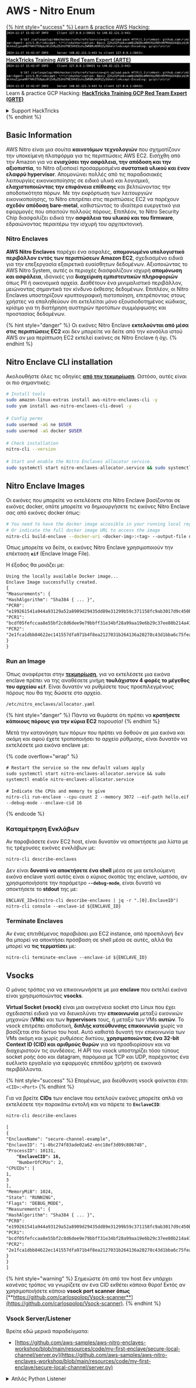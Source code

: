 # AWS - Nitro Enum

{% hint style="success" %}
Learn & practice AWS Hacking:<img src="../../../../.gitbook/assets/image (1).png" alt="" data-size="line">[**HackTricks Training AWS Red Team Expert (ARTE)**](https://training.hacktricks.xyz/courses/arte)<img src="../../../../.gitbook/assets/image (1).png" alt="" data-size="line">\
Learn & practice GCP Hacking: <img src="../../../../.gitbook/assets/image (2).png" alt="" data-size="line">[**HackTricks Training GCP Red Team Expert (GRTE)**<img src="../../../../.gitbook/assets/image (2).png" alt="" data-size="line">](https://training.hacktricks.xyz/courses/grte)

<details>

<summary>Support HackTricks</summary>

* Check the [**subscription plans**](https://github.com/sponsors/carlospolop)!
* **Join the** 💬 [**Discord group**](https://discord.gg/hRep4RUj7f) or the [**telegram group**](https://t.me/peass) or **follow** us on **Twitter** 🐦 [**@hacktricks\_live**](https://twitter.com/hacktricks\_live)**.**
* **Share hacking tricks by submitting PRs to the** [**HackTricks**](https://github.com/carlospolop/hacktricks) and [**HackTricks Cloud**](https://github.com/carlospolop/hacktricks-cloud) github repos.

</details>
{% endhint %}

## Basic Information

AWS Nitro είναι μια σουίτα **καινοτόμων τεχνολογιών** που σχηματίζουν την υποκείμενη πλατφόρμα για τις περιπτώσεις AWS EC2. Εισήχθη από την Amazon για να **ενισχύσει την ασφάλεια, την απόδοση και την αξιοπιστία**, το Nitro αξιοποιεί προσαρμοσμένα **συστατικά υλικού και έναν ελαφρύ hypervisor**. Απομονώνει πολλές από τις παραδοσιακές λειτουργίες εικονικοποίησης σε ειδικό υλικό και λογισμικό, **ελαχιστοποιώντας την επιφάνεια επίθεσης** και βελτιώνοντας την αποδοτικότητα πόρων. Με την εκφόρτωση των λειτουργιών εικονικοποίησης, το Nitro επιτρέπει στις περιπτώσεις EC2 να παρέχουν **σχεδόν απόδοση bare-metal**, καθιστώντας το ιδιαίτερα ευεργετικό για εφαρμογές που απαιτούν πολλούς πόρους. Επιπλέον, το Nitro Security Chip διασφαλίζει ειδικά την **ασφάλεια του υλικού και του firmware**, εδραιώνοντας περαιτέρω την ισχυρή του αρχιτεκτονική.

### Nitro Enclaves

**AWS Nitro Enclaves** παρέχει ένα ασφαλές, **απομονωμένο υπολογιστικό περιβάλλον εντός των περιπτώσεων Amazon EC2**, σχεδιασμένο ειδικά για την επεξεργασία εξαιρετικά ευαίσθητων δεδομένων. Αξιοποιώντας το AWS Nitro System, αυτές οι περιοχές διασφαλίζουν ισχυρή **απομόνωση και ασφάλεια**, ιδανικές για **διαχείριση εμπιστευτικών πληροφοριών** όπως PII ή οικονομικά αρχεία. Διαθέτουν ένα μινιμαλιστικό περιβάλλον, μειώνοντας σημαντικά τον κίνδυνο έκθεσης δεδομένων. Επιπλέον, οι Nitro Enclaves υποστηρίζουν κρυπτογραφική πιστοποίηση, επιτρέποντας στους χρήστες να επαληθεύουν ότι εκτελείται μόνο εξουσιοδοτημένος κώδικας, κρίσιμο για τη διατήρηση αυστηρών προτύπων συμμόρφωσης και προστασίας δεδομένων.

{% hint style="danger" %}
Οι εικόνες Nitro Enclave **εκτελούνται από μέσα στις περιπτώσεις EC2** και δεν μπορείτε να δείτε από την κονσόλα ιστού AWS αν μια περίπτωση EC2 εκτελεί εικόνες σε Nitro Enclave ή όχι.
{% endhint %}

## Nitro Enclave CLI installation

Ακολουθήστε όλες τις οδηγίες [**από την τεκμηρίωση**](https://catalog.us-east-1.prod.workshops.aws/event/dashboard/en-US/workshop/1-my-first-enclave/1-1-nitro-enclaves-cli#run-connect-and-terminate-the-enclave). Ωστόσο, αυτές είναι οι πιο σημαντικές:
```bash
# Install tools
sudo amazon-linux-extras install aws-nitro-enclaves-cli -y
sudo yum install aws-nitro-enclaves-cli-devel -y

# Config perms
sudo usermod -aG ne $USER
sudo usermod -aG docker $USER

# Check installation
nitro-cli --version

# Start and enable the Nitro Enclaves allocator service.
sudo systemctl start nitro-enclaves-allocator.service && sudo systemctl enable nitro-enclaves-allocator.service
```
## Nitro Enclave Images

Οι εικόνες που μπορείτε να εκτελέσετε στο Nitro Enclave βασίζονται σε εικόνες docker, οπότε μπορείτε να δημιουργήσετε τις εικόνες Nitro Enclave σας από εικόνες docker όπως:
```bash
# You need to have the docker image accesible in your running local registry
# Or indicate the full docker image URL to access the image
nitro-cli build-enclave --docker-uri <docker-img>:<tag> --output-file nitro-img.eif
```
Όπως μπορείτε να δείτε, οι εικόνες Nitro Enclave χρησιμοποιούν την επέκταση **`eif`** (Enclave Image File).

Η έξοδος θα μοιάζει με:
```
Using the locally available Docker image...
Enclave Image successfully created.
{
"Measurements": {
"HashAlgorithm": "Sha384 { ... }",
"PCR0": "e199261541a944a93129a52a8909d29435dd89e31299b59c371158fc9ab3017d9c450b0a580a487e330b4ac691943284",
"PCR1": "bcdf05fefccaa8e55bf2c8d6dee9e79bbff31e34bf28a99aa19e6b29c37ee80b214a414b7607236edf26fcb78654e63f",
"PCR2": "2e1fca1dbb84622ec141557dfa971b4f8ea2127031b264136a20278c43d1bba6c75fea286cd4de9f00450b6a8db0e6d3"
}
}
```
### Run an Image

Όπως αναφέρεται στην [**τεκμηρίωση**](https://catalog.us-east-1.prod.workshops.aws/event/dashboard/en-US/workshop/1-my-first-enclave/1-1-nitro-enclaves-cli#run-connect-and-terminate-the-enclave), για να εκτελέσετε μια εικόνα enclave πρέπει να της αναθέσετε μνήμη **τουλάχιστον 4 φορές το μέγεθος του αρχείου `eif`**. Είναι δυνατόν να ρυθμίσετε τους προεπιλεγμένους πόρους που θα της δώσετε στο αρχείο.
```shell
/etc/nitro_enclaves/allocator.yaml
```
{% hint style="danger" %}
Πάντα να θυμάστε ότι πρέπει να **κρατήσετε κάποιους πόρους για την κύρια EC2** παρουσία!
{% endhint %}

Μετά την κατανόηση των πόρων που πρέπει να δοθούν σε μια εικόνα και ακόμη και αφού έχετε τροποποιήσει το αρχείο ρύθμισης, είναι δυνατόν να εκτελέσετε μια εικόνα enclave με:

{% code overflow="wrap" %}
```shell
# Restart the service so the new default values apply
sudo systemctl start nitro-enclaves-allocator.service && sudo systemctl enable nitro-enclaves-allocator.service

# Indicate the CPUs and memory to give
nitro-cli run-enclave --cpu-count 2 --memory 3072 --eif-path hello.eif --debug-mode --enclave-cid 16
```
{% endcode %}

### Καταμέτρηση Ενκλάβων

Αν παραβιάσετε έναν EC2 host, είναι δυνατόν να αποκτήσετε μια λίστα με τις τρέχουσες εικόνες ενκλάβων με:
```bash
nitro-cli describe-enclaves
```
Δεν είναι **δυνατό να αποκτήσετε ένα shell** μέσα σε μια εκτελούμενη εικόνα enclave γιατί αυτός είναι ο κύριος σκοπός της enclave, ωστόσο, αν χρησιμοποιήσατε την παράμετρο **`--debug-mode`**, είναι δυνατό να αποκτήσετε το **stdout** της με:
```shell
ENCLAVE_ID=$(nitro-cli describe-enclaves | jq -r ".[0].EnclaveID")
nitro-cli console --enclave-id ${ENCLAVE_ID}
```
### Terminate Enclaves

Αν ένας επιτιθέμενος παραβιάσει μια EC2 instance, από προεπιλογή δεν θα μπορεί να αποκτήσει πρόσβαση σε shell μέσα σε αυτές, αλλά θα μπορεί να **τις τερματίσει** με:
```shell
nitro-cli terminate-enclave --enclave-id ${ENCLAVE_ID}
```
## Vsocks

Ο μόνος τρόπος για να επικοινωνήσετε με μια **enclave** που εκτελεί εικόνα είναι χρησιμοποιώντας **vsocks**.

**Virtual Socket (vsock)** είναι μια οικογένεια socket στο Linux που έχει σχεδιαστεί ειδικά για να διευκολύνει την **επικοινωνία** μεταξύ εικονικών μηχανών (**VMs**) και των **hypervisors** τους, ή μεταξύ των VMs **αυτών**. Το vsock επιτρέπει αποδοτική, **διπλής κατεύθυνσης επικοινωνία** χωρίς να βασίζεται στο δίκτυο του host. Αυτό καθιστά δυνατή την επικοινωνία των VMs ακόμη και χωρίς ρυθμίσεις δικτύου, **χρησιμοποιώντας ένα 32-bit Context ID (CID) και αριθμούς θυρών** για να προσδιορίσουν και να διαχειριστούν τις συνδέσεις. Η API του vsock υποστηρίζει τόσο τύπους socket ροής όσο και datagram, παρόμοια με TCP και UDP, παρέχοντας ένα ευέλικτο εργαλείο για εφαρμογές επιπέδου χρήστη σε εικονικά περιβάλλοντα.

{% hint style="success" %}
Επομένως, μια διεύθυνση vsock φαίνεται έτσι: `<CID>:<Port>`
{% endhint %}

Για να βρείτε **CIDs** των enclave που εκτελούν εικόνες μπορείτε απλά να εκτελέσετε την παρακάτω εντολή και να πάρετε το **`EnclaveCID`**:

<pre class="language-bash"><code class="lang-bash">nitro-cli describe-enclaves

[
{
"EnclaveName": "secure-channel-example",
"EnclaveID": "i-0bc274f83ade02a62-enc18ef3d09c886748",
"ProcessID": 10131,
<strong>    "EnclaveCID": 16,
</strong>    "NumberOfCPUs": 2,
"CPUIDs": [
1,
3
],
"MemoryMiB": 1024,
"State": "RUNNING",
"Flags": "DEBUG_MODE",
"Measurements": {
"HashAlgorithm": "Sha384 { ... }",
"PCR0": "e199261541a944a93129a52a8909d29435dd89e31299b59c371158fc9ab3017d9c450b0a580a487e330b4ac691943284",
"PCR1": "bcdf05fefccaa8e55bf2c8d6dee9e79bbff31e34bf28a99aa19e6b29c37ee80b214a414b7607236edf26fcb78654e63f",
"PCR2": "2e1fca1dbb84622ec141557dfa971b4f8ea2127031b264136a20278c43d1bba6c75fea286cd4de9f00450b6a8db0e6d3"
}
}
]
</code></pre>

{% hint style="warning" %}
Σημειώστε ότι από τον host δεν υπάρχει κανένας τρόπος να γνωρίζετε αν ένα CID εκθέτει κάποια θύρα! Εκτός αν χρησιμοποιήσετε κάποιο **vsock port scanner όπως** [**https://github.com/carlospolop/Vsock-scanner**](https://github.com/carlospolop/Vsock-scanner).
{% endhint %}

### Vsock Server/Listener

Βρείτε εδώ μερικά παραδείγματα:

* [https://github.com/aws-samples/aws-nitro-enclaves-workshop/blob/main/resources/code/my-first-enclave/secure-local-channel/server.py](https://github.com/aws-samples/aws-nitro-enclaves-workshop/blob/main/resources/code/my-first-enclave/secure-local-channel/server.py)

<details>

<summary>Απλός Python Listener</summary>
```python
#!/usr/bin/env python3

# From
https://medium.com/@F.DL/understanding-vsock-684016cf0eb0

import socket

CID = socket.VMADDR_CID_HOST
PORT = 9999

s = socket.socket(socket.AF_VSOCK, socket.SOCK_STREAM)
s.bind((CID, PORT))
s.listen()
(conn, (remote_cid, remote_port)) = s.accept()

print(f"Connection opened by cid={remote_cid} port={remote_port}")

while True:
buf = conn.recv(64)
if not buf:
break

print(f"Received bytes: {buf}")
```
</details>
```bash
# Using socat
socat VSOCK-LISTEN:<port>,fork EXEC:"echo Hello from server!"
```
### Vsock Client

Παραδείγματα:

* [https://github.com/aws-samples/aws-nitro-enclaves-workshop/blob/main/resources/code/my-first-enclave/secure-local-channel/client.py](https://github.com/aws-samples/aws-nitro-enclaves-workshop/blob/main/resources/code/my-first-enclave/secure-local-channel/client.py)

<details>

<summary>Απλός Πελάτης Python</summary>
```python
#!/usr/bin/env python3

#From https://medium.com/@F.DL/understanding-vsock-684016cf0eb0

import socket

CID = socket.VMADDR_CID_HOST
PORT = 9999

s = socket.socket(socket.AF_VSOCK, socket.SOCK_STREAM)
s.connect((CID, PORT))
s.sendall(b"Hello, world!")
s.close()
```
```markdown
</details>
```
```bash
# Using socat
echo "Hello, vsock!" | socat - VSOCK-CONNECT:3:5000
```
### Vsock Proxy

Το εργαλείο vsock-proxy επιτρέπει την προώθηση ενός vsock proxy με μια άλλη διεύθυνση, για παράδειγμα:
```bash
vsock-proxy 8001 ip-ranges.amazonaws.com 443 --config your-vsock-proxy.yaml
```
Αυτό θα προωθήσει την **τοπική θύρα 8001 στο vsock** στο `ip-ranges.amazonaws.com:443` και το αρχείο **`your-vsock-proxy.yaml`** μπορεί να έχει αυτό το περιεχόμενο επιτρέποντας την πρόσβαση στο `ip-ranges.amazonaws.com:443`:
```yaml
allowlist:
- {address: ip-ranges.amazonaws.com, port: 443}
```
Είναι δυνατόν να δείτε τις διευθύνσεις vsock (**`<CID>:<Port>`**) που χρησιμοποιούνται από τον EC2 host με (σημειώστε το `3:8001`, 3 είναι το CID και 8001 η θύρα):

{% code overflow="wrap" %}
```bash
sudo ss -l -p -n | grep v_str
v_str LISTEN 0      0                                                                              3:8001                   *:*     users:(("vsock-proxy",pid=9458,fd=3))
```
{% endcode %}

## Nitro Enclave Atestation & KMS

Το Nitro Enclaves SDK επιτρέπει σε μια enclave να ζητήσει ένα **κρυπτογραφικά υπογεγραμμένο έγγραφο πιστοποίησης** από τον Nitro **Hypervisor**, το οποίο περιλαμβάνει **μοναδικές μετρήσεις** συγκεκριμένες για αυτή την enclave. Αυτές οι μετρήσεις, οι οποίες περιλαμβάνουν **hashes και καταχωρήσεις διαμόρφωσης πλατφόρμας (PCRs)**, χρησιμοποιούνται κατά τη διαδικασία πιστοποίησης για να **αποδείξουν την ταυτότητα της enclave** και να **χτίσουν εμπιστοσύνη με εξωτερικές υπηρεσίες**. Το έγγραφο πιστοποίησης περιέχει συνήθως τιμές όπως PCR0, PCR1 και PCR2, τις οποίες έχετε συναντήσει προηγουμένως κατά την κατασκευή και αποθήκευση ενός EIF enclave.

Από τα [**docs**](https://catalog.us-east-1.prod.workshops.aws/event/dashboard/en-US/workshop/1-my-first-enclave/1-3-cryptographic-attestation#a-unique-feature-on-nitro-enclaves), αυτές είναι οι τιμές PCR:

<table><thead><tr><th width="97">PCR</th><th width="221">Hash of ...</th><th>Περιγραφή</th></tr></thead><tbody><tr><td>PCR0</td><td>Αρχείο εικόνας enclave</td><td>Μια συνεχής μέτρηση του περιεχομένου του αρχείου εικόνας, χωρίς τα δεδομένα τμήματος.</td></tr><tr><td>PCR1</td><td>Πυρήνας Linux και bootstrap</td><td>Μια συνεχής μέτρηση των δεδομένων του πυρήνα και του boot ramfs.</td></tr><tr><td>PCR2</td><td>Εφαρμογή</td><td>Μια συνεχής, κατά σειρά μέτρηση των εφαρμογών χρήστη, χωρίς το boot ramfs.</td></tr><tr><td>PCR3</td><td>Ρόλος IAM που έχει ανατεθεί στην γονική παρουσία</td><td>Μια συνεχής μέτρηση του ρόλου IAM που έχει ανατεθεί στην γονική παρουσία. Διασφαλίζει ότι η διαδικασία πιστοποίησης επιτυγχάνει μόνο όταν η γονική παρουσία έχει τον σωστό ρόλο IAM.</td></tr><tr><td>PCR4</td><td>ID παρουσίας της γονικής παρουσίας</td><td>Μια συνεχής μέτρηση του ID της γονικής παρουσίας. Διασφαλίζει ότι η διαδικασία πιστοποίησης επιτυγχάνει μόνο όταν η γονική παρουσία έχει ένα συγκεκριμένο ID παρουσίας.</td></tr><tr><td>PCR8</td><td>Πιστοποιητικό υπογραφής αρχείου εικόνας enclave</td><td>Μια μέτρηση του πιστοποιητικού υπογραφής που καθορίζεται για το αρχείο εικόνας enclave. Διασφαλίζει ότι η διαδικασία πιστοποίησης επιτυγχάνει μόνο όταν η enclave έχει εκκινήσει από ένα αρχείο εικόνας enclave που έχει υπογραφεί από ένα συγκεκριμένο πιστοποιητικό.</td></tr></tbody></table>

Μπορείτε να ενσωματώσετε **κρυπτογραφική πιστοποίηση** στις εφαρμογές σας και να αξιοποιήσετε προ-κατασκευασμένες ενσωματώσεις με υπηρεσίες όπως το **AWS KMS**. Το AWS KMS μπορεί να **επικυρώσει τις πιστοποιήσεις enclave** και προσφέρει κλειδιά συνθηκών βασισμένα σε πιστοποίηση (`kms:RecipientAttestation:ImageSha384` και `kms:RecipientAttestation:PCR`) στις πολιτικές κλειδιών του. Αυτές οι πολιτικές διασφαλίζουν ότι το AWS KMS επιτρέπει τις λειτουργίες χρησιμοποιώντας το κλειδί KMS **μόνο εάν το έγγραφο πιστοποίησης της enclave είναι έγκυρο** και πληροί τις **καθορισμένες προϋποθέσεις**.

{% hint style="success" %}
Σημειώστε ότι οι Enclaves σε λειτουργία debug (--debug) δημιουργούν έγγραφα πιστοποίησης με PCRs που αποτελούνται από μηδενικά (`000000000000000000000000000000000000000000000000`). Επομένως, οι πολιτικές KMS που ελέγχουν αυτές τις τιμές θα αποτύχουν.
{% endhint %}

### PCR Bypass

Από την οπτική γωνία ενός επιτιθέμενου, παρατηρήστε ότι ορισμένα PCRs θα επέτρεπαν την τροποποίηση ορισμένων τμημάτων ή ολόκληρης της εικόνας enclave και θα ήταν ακόμα έγκυρα (για παράδειγμα, το PCR4 ελέγχει μόνο το ID της γονικής παρουσίας, οπότε η εκτέλεση οποιασδήποτε εικόνας enclave σε αυτή την EC2 θα επιτρέψει την εκπλήρωση αυτής της πιθανής απαίτησης PCR).

Επομένως, ένας επιτιθέμενος που παραβιάσει την παρουσία EC2 μπορεί να είναι σε θέση να εκτελέσει άλλες εικόνες enclave προκειμένου να παρακάμψει αυτές τις προστασίες.

Η έρευνα σχετικά με το πώς να τροποποιήσετε/δημιουργήσετε νέες εικόνες για να παρακάμψετε κάθε προστασία (ιδιαίτερα τις λιγότερο προφανείς) είναι ακόμα TODO.

## References

* [https://medium.com/@F.DL/understanding-vsock-684016cf0eb0](https://medium.com/@F.DL/understanding-vsock-684016cf0eb0)
* Όλα τα μέρη του tutorial Nitro από το AWS: [https://catalog.us-east-1.prod.workshops.aws/event/dashboard/en-US/workshop/1-my-first-enclave/1-1-nitro-enclaves-cli](https://catalog.us-east-1.prod.workshops.aws/event/dashboard/en-US/workshop/1-my-first-enclave/1-1-nitro-enclaves-cli)

{% hint style="success" %}
Learn & practice AWS Hacking:<img src="../../../../.gitbook/assets/image (1).png" alt="" data-size="line">[**HackTricks Training AWS Red Team Expert (ARTE)**](https://training.hacktricks.xyz/courses/arte)<img src="../../../../.gitbook/assets/image (1).png" alt="" data-size="line">\
Learn & practice GCP Hacking: <img src="../../../../.gitbook/assets/image (2).png" alt="" data-size="line">[**HackTricks Training GCP Red Team Expert (GRTE)**<img src="../../../../.gitbook/assets/image (2).png" alt="" data-size="line">](https://training.hacktricks.xyz/courses/grte)

<details>

<summary>Support HackTricks</summary>

* Check the [**subscription plans**](https://github.com/sponsors/carlospolop)!
* **Join the** 💬 [**Discord group**](https://discord.gg/hRep4RUj7f) or the [**telegram group**](https://t.me/peass) or **follow** us on **Twitter** 🐦 [**@hacktricks\_live**](https://twitter.com/hacktricks\_live)**.**
* **Share hacking tricks by submitting PRs to the** [**HackTricks**](https://github.com/carlospolop/hacktricks) and [**HackTricks Cloud**](https://github.com/carlospolop/hacktricks-cloud) github repos.

</details>
{% endhint %}
